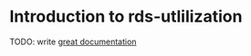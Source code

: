 # Introduction to rds-utlilization

TODO: write [great documentation](http://jacobian.org/writing/what-to-write/)
